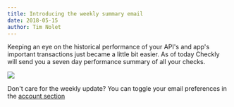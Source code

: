 ```yaml
---
title: Introducing the weekly summary email
date: 2018-05-15
author: Tim Nolet
---
```


Keeping an eye on the historical performance of your API's and app's important transactions just became a little bit easier.
As of today Checkly will send you a seven day performance summary of all your checks.

![](/whats-new/weekly_summary.png)

Don't care for the weekly update? You can toggle your email preferences in the [account section](https://app.checklyhq.com/account/emails)

<!--more-->
